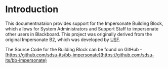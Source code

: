 # Introduction

This documentnataion provides support for the Impersonate Building Block, which allows for System Administrators and Support Staff to impersonate other users in Blackboard. This project was originally derived from the original Impersonate B2, which was developed by [USF](http://www.usf.edu/).

The Source Code for the Building Block can be found on GitHub - [https://github.com/sdsu-its/bb-impersonate](https://github.com/sdsu-its/bb-impersonate)

